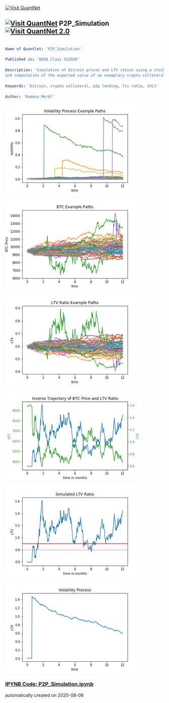 [<img src="https://github.com/QuantLet/Styleguide-and-FAQ/blob/master/pictures/banner.png" width="888" alt="Visit QuantNet">](http://quantlet.de/)

## [<img src="https://github.com/QuantLet/Styleguide-and-FAQ/blob/master/pictures/qloqo.png" alt="Visit QuantNet">](http://quantlet.de/) **P2P_Simulation** [<img src="https://github.com/QuantLet/Styleguide-and-FAQ/blob/master/pictures/QN2.png" width="60" alt="Visit QuantNet 2.0">](http://quantlet.de/)

```yaml

Name of Quantlet: 'P2P_Simulation'

Published in: 'DEDA Class SS2020'

Description: 'Simulation of Bitcoin prices and LTV ratios using a stochastic volatility with correlated jumps model 
and computation of the expected value of an exemplary crypto-collateralized P2P lending contract.'

Keywords: 'bitcoin, crypto collateral, p2p lending, ltv ratio, SVCJ'

Author: 'Ramona Merkl'

```

![Picture1](fig1.png)

![Picture2](fig2.png)

![Picture3](fig3.png)

![Picture4](fig4.png)

![Picture5](fig5.png)

![Picture6](fig6.png)

### [IPYNB Code: P2P_Simulation.ipynb](P2P_Simulation.ipynb)


automatically created on 2020-08-06